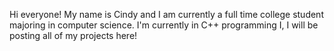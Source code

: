 Hi everyone! My name is Cindy and I am currently a full time college student majoring in computer science. I'm currently in C++ programming I, 
I will be posting all of my projects here! 
